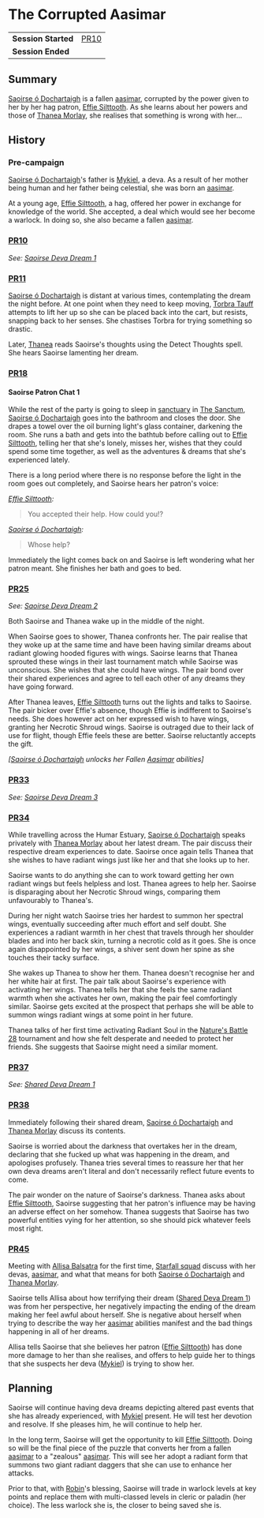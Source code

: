 # The Corrupted Aasimar

|||
| --- | --- |
| **Session Started** | [PR10](../sessions/PR10.md) | storyline.2
| **Session Ended** | |

## Summary

[Saoirse ó Dochartaigh](../characters/saoirse-o-dochartaigh.md) is a fallen [aasimar](../lineages/aasimar.md), corrupted by the power given to her by her hag patron, [Effie Silttooth](../characters/effie-silttooth.md). As she learns about her powers and those of [Thanea Morlay](../characters/thanea-morlay.md), she realises that something is wrong with her...

## History

### Pre-campaign

[Saoirse ó Dochartaigh](../characters/saoirse-o-dochartaigh.md)'s father is [Mykiel](../characters/mykiel.md), a deva. As a result of her mother being human and her father being celestial, she was born an [aasimar](../lineages/aasimar.md).

At a young age, [Effie Silttooth](../characters/effie-silttooth.md), a hag, offered her power in exchange for knowledge of the world. She accepted, a deal which would see her become a warlock. In doing so, she also became a fallen [aasimar](../lineages/aasimar.md).

### [PR10](../sessions/PR10.md)

*See: [Saoirse Deva Dream 1](../dreams/deva-saoirse-1.md)*

### [PR11](../sessions/PR11.md)

[Saoirse ó Dochartaigh](../characters/saoirse-o-dochartaigh.md) is distant at various times, contemplating the dream the night before. At one point when they need to keep moving, [Torbra Tauff](../characters/torbra-tauff.md) attempts to lift her up so she can be placed back into the cart, but resists, snapping back to her senses. She chastises Torbra for trying something so drastic.

Later, [Thanea](../../../astarus/people/thanea.md) reads Saoirse's thoughts using the Detect Thoughts spell. She hears Saoirse lamenting her dream.

### [PR18](../sessions/PR18.md)

#### Saoirse Patron Chat 1

While the rest of the party is going to sleep in [sanctuary](../organisations/astorrel/sanctuary.md) in [The Sanctum](../places/buildings/the-sanctum.md), [Saoirse ó Dochartaigh](../characters/saoirse-o-dochartaigh.md) goes into the bathroom and closes the door. She drapes a towel over the oil burning light's glass container, darkening the room. She runs a bath and gets into the bathtub before calling out to [Effie Silttooth](../characters/effie-silttooth.md), telling her that she's lonely, misses her, wishes that they could spend some time together, as well as the adventures & dreams that she's experienced lately.

There is a long period where there is no response before the light in the room goes out completely, and Saoirse hears her patron's voice:

*[Effie Silttooth](../characters/effie-silttooth.md):*
> You accepted their help. How could you!?

*[Saoirse ó Dochartaigh](../characters/saoirse-o-dochartaigh.md):*
> Whose help?

Immediately the light comes back on and Saoirse is left wondering what her patron meant. She finishes her bath and goes to bed.

### [PR25](../sessions/PR25.md)

*See: [Saoirse Deva Dream 2](../dreams/deva-saoirse-2.md)*

Both Saoirse and Thanea wake up in the middle of the night.

When Saoirse goes to shower, Thanea confronts her. The pair realise that they woke up at the same time and have been having similar dreams about radiant glowing hooded figures with wings. Saoirse learns that Thanea sprouted these wings in their last tournament match while Saoirse was unconscious. She wishes that she could have wings. The pair bond over their shared experiences and agree to tell each other of any dreams they have going forward.

After Thanea leaves, [Effie Silttooth](../characters/effie-silttooth.md) turns out the lights and talks to Saoirse. The pair bicker over Effie's absence, though Effie is indifferent to Saoirse's needs. She does however act on her expressed wish to have wings, granting her Necrotic Shroud wings. Saoirse is outraged due to their lack of use for flight, though Effie feels these are better. Saoirse reluctantly accepts the gift.

*[[Saoirse ó Dochartaigh](../characters/saoirse-o-dochartaigh.md) unlocks her Fallen [Aasimar](../lineages/aasimar.md) abilities]*

### [PR33](../sessions/PR33.md)

*See: [Saoirse Deva Dream 3](../dreams/deva-saoirse-3.md)*

### [PR34](../sessions/PR34.md)

While travelling across the Humar Estuary, [Saoirse ó Dochartaigh](../characters/saoirse-o-dochartaigh.md) speaks privately with [Thanea Morlay](../characters/thanea-morlay.md) about her latest dream. The pair discuss their respective dream experiences to date. Saoirse once again tells Thanea that she wishes to have radiant wings just like her and that she looks up to her.

Saoirse wants to do anything she can to work toward getting her own radiant wings but feels helpless and lost. Thanea agrees to help her. Saoirse is disparaging about her Necrotic Shroud wings, comparing them unfavourably to Thanea's.

During her night watch Saoirse tries her hardest to summon her spectral wings, eventually succeeding after much effort and self doubt. She experiences a radiant warmth in her chest that travels through her shoulder blades and into her back skin, turning a necrotic cold as it goes. She is once again disappointed by her wings, a shiver sent down her spine as she touches their tacky surface.

She wakes up Thanea to show her them. Thanea doesn't recognise her and her white hair at first. The pair talk about Saoirse's experience with activating her wings. Thanea tells her that she feels the same radiant warmth when she activates her own, making the pair feel comfortingly similar. Saoirse gets excited at the prospect that perhaps she will be able to summon wings radiant wings at some point in her future.

Thanea talks of her first time activating Radiant Soul in the [Nature's Battle 28](ended/natures-battle-28.md) tournament and how she felt desperate and needed to protect her friends. She suggests that Saoirse might need a similar moment.

### [PR37](../sessions/PR37.md)

*See: [Shared Deva Dream 1](../dreams/deva-shared-1.md)*

### [PR38](../sessions/PR38.md)

Immediately following their shared dream, [Saoirse ó Dochartaigh](../characters/saoirse-o-dochartaigh.md) and [Thanea Morlay](../characters/thanea-morlay.md) discuss its contents.

Saoirse is worried about the darkness that overtakes her in the dream, declaring that she fucked up what was happening in the dream, and apologises profusely. Thanea tries several times to reassure her that her own deva dreams aren't literal and don't necessarily reflect future events to come.

The pair wonder on the nature of Saoirse's darkness. Thanea asks about [Effie Silttooth](../characters/effie-silttooth.md), Saoirse suggesting that her patron's influence may be having an adverse effect on her somehow. Thanea suggests that Saoirse has two powerful entities vying for her attention, so she should pick whatever feels most right.

### [PR45](../sessions/PR45.md)

Meeting with [Allisa Balsatra](../characters/allisa-balsatra.md) for the first time, [Starfall squad](../organisations/astorrel/squads/starfall-squad.md) discuss with her devas, [aasimar](../lineages/aasimar.md), and what that means for both [Saoirse ó Dochartaigh](../characters/saoirse-o-dochartaigh.md) and [Thanea Morlay](../characters/thanea-morlay.md).

Saoirse tells Allisa about how terrifying their dream ([Shared Deva Dream 1](../dreams/deva-shared-1.md)) was from her perspective, her negatively impacting the ending of the dream making her feel awful about herself. She is negative about herself when trying to describe the way her [aasimar](../lineages/aasimar.md) abilities manifest and the bad things happening in all of her dreams.

Allisa tells Saoirse that she believes her patron ([Effie Silttooth](../characters/effie-silttooth.md)) has done more damage to her than she realises, and offers to help guide her to things that she suspects her deva ([Mykiel](../characters/mykiel.md)) is trying to show her.

## Planning

Saoirse will continue having deva dreams depicting altered past events that she has already experienced, with [Mykiel](../characters/mykiel.md) present. He will test her devotion and resolve. If she pleases him, he will continue to help her.

In the long term, Saoirse will get the opportunity to kill [Effie Silttooth](../characters/effie-silttooth.md). Doing so will be the final piece of the puzzle that converts her from a fallen [aasimar](../lineages/aasimar.md) to a "zealous" [aasimar](../lineages/aasimar.md). This will see her adopt a radiant form that summons two giant radiant daggers that she can use to enhance her attacks.

Prior to that, with [Robin](../players/robin.md)'s blessing, Saoirse will trade in warlock levels at key points and replace them with multi-classed levels in cleric or paladin (her choice). The less warlock she is, the closer to being saved she is.
